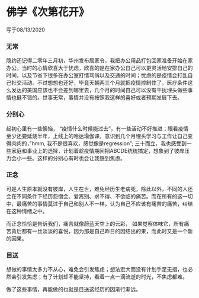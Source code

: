 # 佛学《次第花开》

写于08/13/2020

### 无常

隐约还记得二零年三月初，华州发布居家令，我把办公用品打包回家准备开始在家办公。当时的心情欣喜大于忧虑，欣喜的是在家办公自己可以更灵活地安排自己的时间，以及节省下很多在办公室打情骂俏以及交通的时间；忧虑的是疫情会打乱自己社交活动。不过想想也还好，毕竟天朝两三个月就把疫情控制住了，医疗条件这么发达的美国应该也不会差到哪里去，几个月的时间自己可以没有干扰埋头做些事情也挺不错的。世事无常，事情并没有按照我这样的喜好或者预期发展下去。

### 分别心

起初心里有一些懊恼， “疫情什么时候能过去”，有一些活动不好推进；眼看疫情至少还要延烧半年，上线上的哈达瑜伽课，意识到几个月埋头学习与工作让自己变得肉肉的，”hmm, 我不是很喜欢，感觉像是regression”; 三十而立，我也感受到一些家庭和事业上的选择，计划着趁疫情期间把ABCDE统统搞定，想象到了彼岸压力会小一些。这样的分别心有时也会让我感到焦虑。

### 正念

可是人生原本就没有彼岸，人生在世，难免经历生老病死，除此以外，不同的人还会在不同条件下经历怨憎会、爱离别、求不得、不欲临的痛苦。而在所有的这一切中，最痛苦的事情莫过于自己和别人不一样，认为自己不应该有痛苦的痛苦，纠结在这种情绪之中。

而正念恰恰是告诉我们，痛苦就像蔚蓝天空上的云彩， 如果觉察体味它，所有痛苦背后都有一丝淡淡的喜悦，因为那是自己昨日的因结出的果，而此时又是一个新的因果。

### 目送

想做的事情太多力不从心，难免会引发焦虑；想法宏大而没有计划手足无措，也必然会引发焦虑；有了计划却不能坚持，看着一点一滴流逝的时光，不焦虑都难。

做了这些事情，再能做的也就是目送这经历的因渐行渐远。
